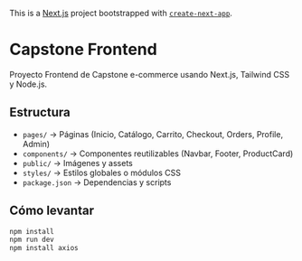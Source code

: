 This is a [Next.js](https://nextjs.org) project bootstrapped with [`create-next-app`](https://nextjs.org/docs/pages/api-reference/create-next-app).

# Capstone Frontend

Proyecto Frontend de Capstone e-commerce usando Next.js, Tailwind CSS y Node.js.

## Estructura
- `pages/` → Páginas (Inicio, Catálogo, Carrito, Checkout, Orders, Profile, Admin)
- `components/` → Componentes reutilizables (Navbar, Footer, ProductCard)
- `public/` → Imágenes y assets
- `styles/` → Estilos globales o módulos CSS
- `package.json` → Dependencias y scripts

## Cómo levantar
```bash
npm install
npm run dev
npm install axios